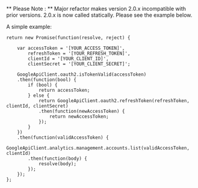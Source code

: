 ** Please Note : ** Major refactor makes version 2.0.x incompatible with prior
versions. 2.0.x is now called statically. Please see the example below.

A simple example:

```
return new Promise(function(resolve, reject) {

    var accessToken = '[YOUR_ACCESS_TOKEN]',
        refreshToken = '[YOUR_REFRESH_TOKEN]',
        clientId = '[YOUR_CLIENT_ID]',
        clientSecret = '[YOUR_CLIENT_SECRET]';

    GoogleApiClient.oauth2.isTokenValid(accessToken)
    .then(function(bool) {
        if (bool) {
            return accessToken;
        } else {
            return GoogleApiClient.oauth2.refreshToken(refreshToken, clientId, clientSecret)
            .then(function(newAccessToken) {
                return newAccessToken;
            });
        }
    })
    .then(function(validAccessToken) {
        GoogleApiClient.analytics.management.accounts.list(validAccessToken, clientId)
        .then(function(body) {
            resolve(body);
        });
    });
};
```
